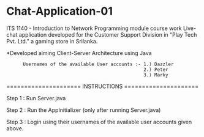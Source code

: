 # Chat-Application-01
ITS 1140 - Introduction to Network Programming module course work Live-chat application developed for the Customer Support Division in "Play Tech Pvt. Ltd." a gaming store in Srilanka.

*Developed aiming Client-Server Architecture using Java

          Usernames of the available User accounts :- 1.) Dazzler
                                                      2.) Peter
                                                      3.) Marky
                                            

===================== INSTRUCTIONS =====================

Step 1 :  Run Server.java

Step 2 :  Run the AppInitializer (only after running Server.java)

Step 3 :  Login using their usernames of the available user accounts given above.

